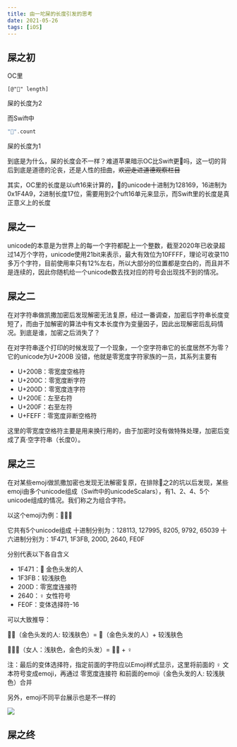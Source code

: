 ```yaml
---
title: 由一坨屎的长度引发的思考
date: 2021-05-26
tags: [iOS]
---
```


## 屎之初
OC里
```objc
[@"💩" length]
```
屎的长度为2

而Swift中
```swift
"💩".count
```
屎的长度为1

到底是为什么，屎的长度会不一样？难道苹果暗示OC比Swift更💩吗，这一切的背后到底是道德的沦丧，还是人性的扭曲，~~欢迎走进道德观察栏目~~

其实，OC里的长度是以uft16来计算的，💩的unicode十进制为128169，16进制为0x1F4A9，2进制长度17位，需要用到2个uft16单元来显示，而Swift里的长度是真正意义上的长度

## 屎之一

unicode的本意是为世界上的每一个字符都配上一个整数，截至2020年已收录超过14万个字符，unicode使用21bit来表示，最大有效位为10FFFF，理论可收录110多万个字符，目前使用率只有12%左右，所以大部分的位置都是空白的，而且并不是连续的，因此你随机给一个unicode数去找对应的符号会出现找不到的情况。

## 屎之二

在对字符串做凯撒加密后发现解密无法复原，经过一番调查，加密后字符串长度变短了，而由于加解密的算法中有文本长度作为变量因子，因此出现解密后乱码情况。到底是谁，加密之后消失了？

在对字符串逐个打印的时候发现了一个现象，一个空字符串它的长度居然不为零？它的unicode为U+200B
没错，他就是零宽度字符家族的一员，其系列主要有
- U+200B：零宽度空格符
- U+200C：零宽度断字符
- U+200D：零宽度连字符
- U+200E：左至右符
- U+200F：右至左符
- U+FEFF：零宽度非断空格符

这里的零宽度空格符主要是用来换行用的，由于加密时没有做特殊处理，加密后变成了真·空字符串（长度0）。

## 屎之三

在对某些emoji做凯撒加密也发现无法解密复原，在排除💩之2的坑以后发现，某些emoji由多个unicode组成（Swift中的unicodeScalars），有1、2、4、5个unicode组成的情况。我们称之为组合字符。

以这个emoji为例：👱🏻‍♀️

它共有5个unicode组成
十进制分别为：128113, 127995, 8205, 9792, 65039
十六进制分别为：1F471, 1F3FB, 200D, 2640, FE0F

分别代表以下各自含义
- 1F471：👱 金色头发的人
- 1F3FB：较浅肤色
- 200D：零宽度连接符
- 2640：♀ 女性符号
- FE0F：变体选择符-16

可以大致推导：

👱🏻（金色头发的人: 较浅肤色）= 👱（金色头发的人）+ 较浅肤色

👱🏻‍♀️（女人：浅肤色，金色的头发）= 👱🏻 + ♀

注：最后的变体选择符，指定前面的字符应以Emoji样式显示，这里将前面的 ♀ 文本符号变成emoji，再通过 零宽度连接符 和前面的emoji（金色头发的人: 较浅肤色）合并

另外，emoji不同平台展示也是不一样的

<img src="/images/2021/ShitLength/emoji.jpg">

## 屎之终


